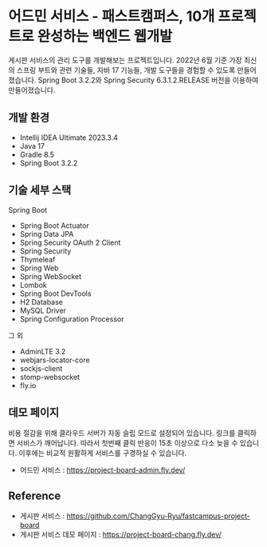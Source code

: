 # 어드민 서비스 - 패스트캠퍼스, 10개 프로젝트로 완성하는 백엔드 웹개발

게시판 서비스의 관리 도구를 개발해보는 프로젝트입니다. 2022년 6월 기준 가장 최신의 스프링 부트와 관련 기술들, 자바 17 기능들, 개발 도구들을 경험할 수 있도록 만들어졌습니다.
Spring Boot 3.2.2와 Spring Security 6.3.1.2.RELEASE 버전을 이용하여 만들어졌습니다.

## 개발 환경

* Intellij IDEA Ultimate 2023.3.4
* Java 17
* Gradle 8.5
* Spring Boot 3.2.2

## 기술 세부 스택

Spring Boot

* Spring Boot Actuator
* Spring Data JPA
* Spring Security OAuth 2 Client
* Spring Security
* Thymeleaf
* Spring Web
* Spring WebSocket
* Lombok
* Spring Boot DevTools
* H2 Database
* MySQL Driver
* Spring Configuration Processor

그 외

* AdminLTE 3.2
* webjars-locator-core
* sockjs-client
* stomp-websocket
* fly.io

## 데모 페이지

비용 절감을 위해 클라우드 서버가 자동 슬립 모드로 설정되어 있습니다. 링크를 클릭하면 서비스가 깨어납니다. 따라서 첫번째 클릭 반응이 15초 이상으로 다소 늦을 수 있습니다.
이후에는 비교적 원활하게 서비스를 구경하실 수 있습니다.

* 어드민 서비스 : https://project-board-admin.fly.dev/


## Reference

* 게시판 서비스 : https://github.com/ChangGyu-Ryu/fastcampus-project-board
* 게시판 서비스 데모 페이지 : https://project-board-chang.fly.dev/
